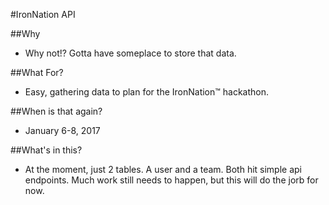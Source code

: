 #IronNation API

##Why

- Why not!? Gotta have someplace to store that data.  

##What For?

- Easy, gathering data to plan for the IronNation™ hackathon.

##When is that again?

- January 6-8, 2017

##What's in this?

- At the moment, just 2 tables.  A user and a team.  Both hit simple api endpoints.  Much work still needs to happen, but this will do the jorb for now.
